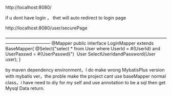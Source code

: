 http://localhost:8080/

if u dont have login ， thet will auto redirect to login page

http://localhost:8080/user/securePage

——————————————————————————————————————————————
@Mapper
public interface LoginMapper extends BaseMapper<User>{
    @Select("select * from User where UserId = #{UserId} and UserPasswd = #{UserPasswd}") 
    User SelectUserIdandPassword(User user);
}

by maven dependency environment，I do make wrong MybatisPlus version with mybatis ver，the proble make the project cant use baseMapper normal class，i have need to diy for my self and use annotation to be a sql then get Mysql Data return.  
